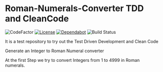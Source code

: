 # Roman-Numerals-Converter TDD and CleanCode

![CodeFactor](https://img.shields.io/badge/JAVA-13-blue)
[![License](http://img.shields.io/:license-mit-blue.svg)](https://github.com/fh-erfurt/RentATool/blob/master/LICENSE)
[![Dependabot](https://badgen.net/badge/Dependabot/enabled/green?icon=dependabot)](https://dependabot.com/)
![Build Status](https://github.com/darthkali/Roman-Numerals-Converter_TDD_CleanCode/workflows/RomanNumeralConverter/badge.svg)


It is a test repository to try out the Test Driven Development and Clean Code


Generate an Integer to Roman Numeral converter

At the first Step we try to convert Integers from 1 to 4999 in Roman numerals.
